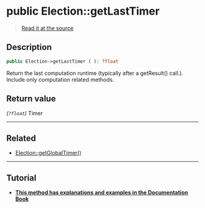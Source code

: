 # public Election::getLastTimer

> [Read it at the source](https://github.com/julien-boudry/Condorcet/blob/master/src/Election.php#L240)

## Description    

```php
public Election->getLastTimer ( ): ?float
```

Return the last computation runtime (typically after a getResult() call.). Include only computation related methods.


## Return value   

*(`?float`)* Timer


---------------------------------------

## Related

* [Election::getGlobalTimer()](/Docs/api-reference/Election%20Class/Election--getGlobalTimer().md)    

---------------------------------------

## Tutorial

* **[This method has explanations and examples in the Documentation Book](https://docs.condorcet.io/book/3.AsPhpLibrary/8.GoFurther/3.TimerBenchMarking)**    
